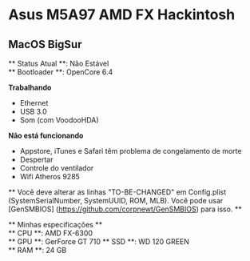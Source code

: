 # Asus M5A97 AMD FX Hackintosh 

## MacOS BigSur
** Status Atual **: Não Estável  
** Bootloader **: OpenCore 6.4   

**Trabalhando**
- Ethernet
- USB 3.0
- Som (com VoodooHDA)

**Não está funcionando**
- Appstore, iTunes e Safari têm problema de congelamento de morte
- Despertar
- Controle do ventilador
- Wifi Atheros 9285

** Você deve alterar as linhas "TO-BE-CHANGED" em Config.plist (SystemSerialNumber, SystemUUID, ROM, MLB). Você pode usar [GenSMBIOS] (https://github.com/corpnewt/GenSMBIOS) para isso. **  
  
** Minhas especificações **  
** CPU **: AMD FX-6300  
** GPU **: GerForce GT 710
** SSD **: WD 120 GREEN  
** RAM **: 24 GB 